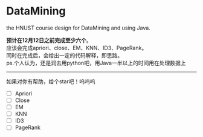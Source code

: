 # DataMining
the HNUST course design for DataMining and using Java.  

**预计在12月12日之前完成至少六个**。  
应该会完成apriori、close、EM、KNN、ID3、PageRank。  
同时在完成后，会给出一定的代码解释，即思路。  
ps.个人认为，还是润去用python吧，用Java一半以上的时间用在处理数据上  

---
如果对你有帮助，给个star吧！呜呜呜

- [ ] Apriori
- [ ] Close
- [ ] EM
- [ ] KNN
- [ ] ID3
- [ ] PageRank
